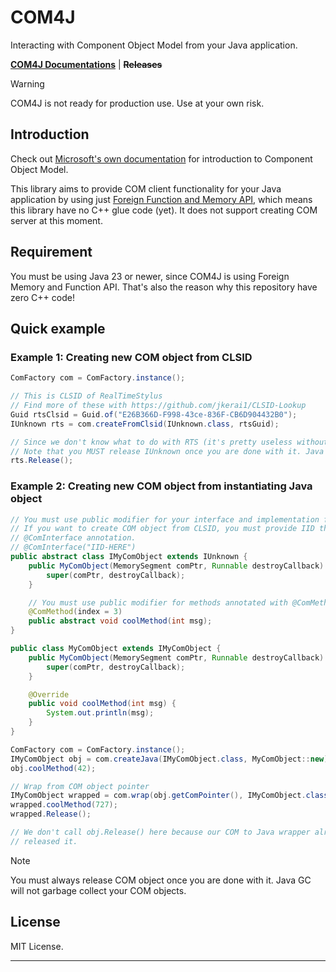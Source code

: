 # COM4J
Interacting with Component Object Model from your Java application.

**[COM4J Documentations][com4j-docs]** | **~~Releases~~**

> [!WARNING]
> COM4J is not ready for production use. Use at your own risk.

## Introduction
Check out [Microsoft's own documentation][ms-com-intro] for introduction to Component Object Model.

This library aims to provide COM client functionality for your Java application by using just [Foreign Function and Memory API][java-ffi], which means this library have no C++ glue code (yet). It does not support creating COM server at this moment.

## Requirement
You must be using Java 23 or newer, since COM4J is using Foreign Memory and Function API. That's also the reason why this repository have zero C++ code!

## Quick example
### Example 1: Creating new COM object from CLSID
```java
ComFactory com = ComFactory.instance();

// This is CLSID of RealTimeStylus
// Find more of these with https://github.com/jkerai1/CLSID-Lookup
Guid rtsClsid = Guid.of("E26B366D-F998-43ce-836F-CB6D904432B0");
IUnknown rts = com.createFromClsid(IUnknown.class, rtsGuid);

// Since we don't know what to do with RTS (it's pretty useless without extending the interface), we just release it for now.
// Note that you MUST release IUnknown once you are done with it. Java GC will not do it for you.
rts.Release();
```

### Example 2: Creating new COM object from instantiating Java object
```java
// You must use public modifier for your interface and implementation for now
// If you want to create COM object from CLSID, you must provide IID through
// @ComInterface annotation.
// @ComInterface("IID-HERE")
public abstract class IMyComObject extends IUnknown {
	public MyComObject(MemorySegment comPtr, Runnable destroyCallback) {
		super(comPtr, destroyCallback);
	}

	// You must use public modifier for methods annotated with @ComMethod for now
	@ComMethod(index = 3)
	public abstract void coolMethod(int msg);
}

public class MyComObject extends IMyComObject {
	public MyComObject(MemorySegment comPtr, Runnable destroyCallback) {
		super(comPtr, destroyCallback);
	}

	@Override
	public void coolMethod(int msg) {
		System.out.println(msg);
	}
}

ComFactory com = ComFactory.instance();
IMyComObject obj = com.createJava(IMyComObject.class, MyComObject::new);
obj.coolMethod(42);

// Wrap from COM object pointer
IMyComObject wrapped = com.wrap(obj.getComPointer(), IMyComObject.class);
wrapped.coolMethod(727);
wrapped.Release();

// We don't call obj.Release() here because our COM to Java wrapper already
// released it.
```

> [!NOTE]
> You must always release COM object once you are done with it. Java GC will not garbage collect your COM objects.

## License
MIT License.

---
[com4j-docs]: ./docs/index.md
[ms-com-intro]: https://learn.microsoft.com/en-us/windows/win32/com/component-object-model--com--portal
[java-ffi]: https://dev.java/learn/ffm/